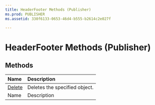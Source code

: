 ```yaml
---
title: HeaderFooter Methods (Publisher)
ms.prod: PUBLISHER
ms.assetid: 330f6133-0653-46d4-b555-b2614c2e027f

---
```



# HeaderFooter Methods (Publisher)

## Methods



|**Name**|**Description**|
|:-----|:-----|
| [Delete](headerfooter.delete-method-publisher.md)|Deletes the specified object.|
|Name|Description|

